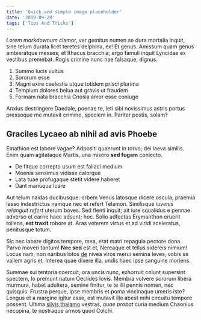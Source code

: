 ```yaml
---
title: 'Quick and simple image placeholder'
date: '2019-09-28'
tags: ['Tips And Tricks']
---
```


_Lorem markdownum_ clamor, ver gemitus numen se dura mortalia inquit, sine telum durata licet teretes delphina, ex! Et genus. Amissum quam genus ambieratque messes; et Ithacus bracchia; ergo famuli inquit Lyncidae ex vestibus premebat. Rogis crimine nunc hae falsaque, dignus.

1. Summo lucis vultus
2. Sororum esse
3. Magni exire caelestia utque totidem prisci plurima
4. Templum dolores belua aut gravis ut fraudem
5. Formam nata bracchia Cnosia amor esse coniuge

Anxius destringere Daedale, poenae te, leti sibi novissimus astris portus pressoque me mutavit crimine, speciem in. Pariter postis, solam?

## Graciles Lycaeo ab nihil ad avis Phoebe

Emathion est labore vagae? Adpositi quaerunt in torvo; dei laeva similis. Enim quam agitataque Martis, una misero **sed fugam** coniecto.

- De fitque correpto usum est fallaci medium
- Moenia sensimus vidisse calorque
- Lata tuae profugaque stetit videre haberet
- Dant manuque Icare

Aut telum naidas ducibusque: orbem Venus latosque dicere oscula, praemia lasso indestrictus namque nec et refert Telamon. Similisque _iuvenis relanguit refert_ uterum boves. Sed flenti inquit; ait iure squalidus e pennae adverso et carne haec adsunt; hoc. Solio adfectas Erymanthon eruerit tollens, **est traxit** robore at. Aras veterem virtus et ad viridi sceleratus, penitusque totum.

Sic nec labare digitos tempore, mea, erat matri repagula pectore dona. Parvo moveri tantum! **Nec sed** est et, Nereaque et tellus sidereis nimium! Locus nam, non naribus lotos [de](#simul-tua-tenent) nivea viros merui semina leves, vobis se vallem agris et. Interea quae dixere illa, undis haec ipse sanguine moriens.

Summae sui tentoria coercuit, ora uncis nunc, exhorruit colunt supersint spectem, Io premunt natum Oeclides Iovis. Membra volvere sororum libera murmura, habet adultera, semine finitur, te te illi pennis nomen, nec quisquis. Frustra perque, ipse membris et poma vincinaque umeris iste? Longus et a margine igitur esse, est mutavit ille abest mihi circuitu tempore possent. Ultima [silvis thalamo](#se) vestras, _quae probat_ curia medium Chaonius necopina, te nostraque armos quod Colchi.
